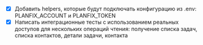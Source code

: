 - [x] Добавить helpers, которые будут подключать конфигурацию из .env: PLANFIX_ACCOUNT и PLANFIX_TOKEN
- [x] Написать интеграционные тесты с использованием реальных доступов для нескольких операций чтения: получение списка задач, списка контактов, детали задачи, контакта
